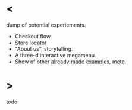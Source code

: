 # <

dump of potential experiements.

- Checkout flow
- Store locator
- "About us", storytelling.
- A three-d interactive megamenu.
- Show of other [already made examples](https://sketchfab.com/blogs/enterprise/use-cases), meta.

# >

todo.
